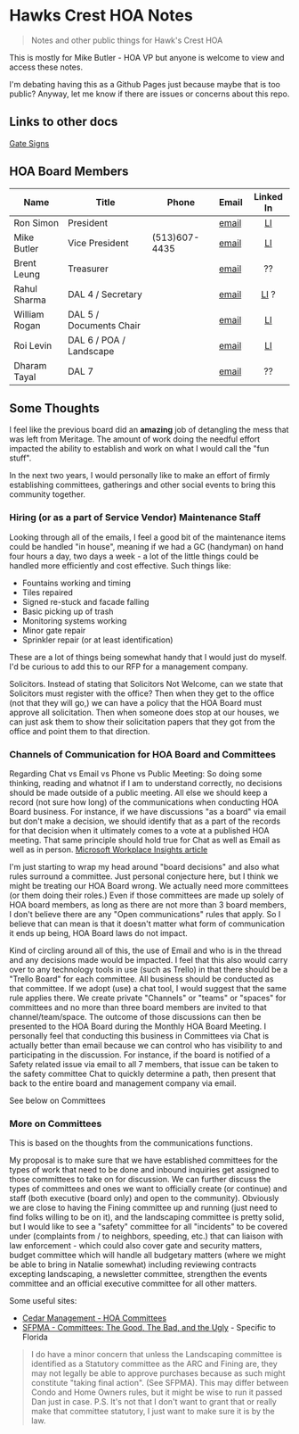 # Hawks Crest HOA Notes

> Notes and other public things for Hawk's Crest HOA

This is mostly for Mike Butler - HOA VP but anyone is welcome to view and access these notes.

I'm debating having this as a Github Pages just because maybe that is too public? Anyway, let me know if there are issues or concerns about this repo.

## Links to other docs

[Gate Signs](gate-signs.md)

## HOA Board Members

| Name          | Title                   | Phone         | Email                                                |                        Linked In                         |
| ------------- | ----------------------- | ------------- | ---------------------------------------------------- | :------------------------------------------------------: |
| Ron Simon     | President               |               | [email](mailto:hawkscresthoapresident@gmail.com)     | [LI](https://www.linkedin.com/in/ronald-simon-2b018226/) |
| Mike Butler   | Vice President          | (513)607-4435 | [email](mailto:hawkscresthoavicepresident@gmail.com) |  [LI](https://www.linkedin.com/in/mike-butler-6401634/)  |
| Brent Leung   | Treasurer               |               | [email](mailto:hawkscresthoatreasurer@gmail.com)     |                            ??                            |
| Rahul Sharma  | DAL 4 / Secretary       |               | [email](emailto:hawkscrestdirector4@gmail.com)       |     [LI](https://www.linkedin.com/in/rahulsh780/) ?      |
| William Rogan | DAL 5 / Documents Chair |               | [email](mailto:hawkscrestdirector5@gmail.com)        |     [LI](https://www.linkedin.com/in/williamrogan/)      |
| Roi Levin     | DAL 6 / POA / Landscape |               | [email](mailto:hawkscrestdirector6@gmail.com)        |   [LI](https://www.linkedin.com/in/roi-levin-b87aab8/)   |
| Dharam Tayal  | DAL 7                   |               | [email](mailto:hawkscrestdirector7@gmail.com)        |                            ??                            |

## Some Thoughts

I feel like the previous board did an **amazing** job of detangling the mess that was left from Meritage. The amount of work doing the needful effort impacted the ability to establish and work on what I would call the "fun stuff".

In the next two years, I would personally like to make an effort of firmly establishing committees, gatherings and other social events to bring this community together.

### Hiring (or as a part of Service Vendor) Maintenance Staff

Looking through all of the emails, I feel a good bit of the maintenance items could be handled "in house", meaning if we had a GC (handyman) on hand four hours a day, two days a week - a lot of the little things could be handled more efficiently and cost effective. Such things like:

- Fountains working and timing
- Tiles repaired
- Signed re-stuck and facade falling
- Basic picking up of trash
- Monitoring systems working
- Minor gate repair
- Sprinkler repair (or at least identification)

These are a lot of things being somewhat handy that I would just do myself. I'd be curious to add this to our RFP for a management company.

Solicitors. Instead of stating that Solicitors Not Welcome, can we state that Solicitors must register with the office? Then when they get to the office (not that they will go,) we can have a policy that the HOA Board must approve all solicitation. Then when someone does stop at our houses, we can just ask them to show their solicitation papers that they got from the office and point them to that direction.

### Channels of Communication for HOA Board and Committees

Regarding Chat vs Email vs Phone vs Public Meeting: So doing some thinking, reading and whatnot if I am to understand correctly, no decisions should be made outside of a public meeting. All else we should keep a record (not sure how long) of the communications when conducting HOA Board business. For instance, if we have discussions "as a board" via email but don't make a decision, we should identify that as a part of the records for that decision when it ultimately comes to a vote at a published HOA meeting. That same principle should hold true for Chat as well as Email as well as in person.  [Microsoft Workplace Insights article](https://workplaceinsights.microsoft.com/collaboration/what-email-im-and-the-phone-are-each-good-for/)

I'm just starting to wrap my head around "board decisions" and also what rules surround a committee. Just personal conjecture here, but I think we might be treating our HOA Board wrong. We actually need more committees (or them doing their roles.) Even if those committees are made up solely of HOA board members, as long as there are not more than 3 board members, I don't believe there are any "Open communications" rules that apply. So I believe that can mean is that it doesn't matter what form of communication it ends up being, HOA Board laws do not impact.

Kind of circling around all of this, the use of Email and who is in the thread and any decisions made would be impacted. I feel that this also would carry over to any technology tools in use (such as Trello) in that there should be a "Trello Board" for each committee. All business should be conducted as that committee. If we adopt (use) a chat tool, I would suggest that the same rule applies there. We create private "Channels" or "teams" or "spaces" for committees and no more than three board members are invited to that channel/team/space. The outcome of those discussions can then be presented to the HOA Board during the Monthly HOA Board Meeting. I personally feel that conducting this business in Committees via Chat is actually better than email because we can control who has visibility to and participating in the discussion. For instance, if the board is notified of a Safety related issue via email to all 7 members, that issue can be taken to the safety committee Chat to quickly determine a path, then present that back to the entire board and management company via email.

See below on Committees

### More on Committees

This is based on the thoughts from the communications functions.

My proposal is to make sure that we have established committees for the types of work that need to be done and inbound inquiries get assigned to those committees to take on for discussion. We can further discuss the types of committees and ones we want to officially create (or continue) and staff (both executive (board only) and open to the community). Obviously we are close to having the Fining committee up and running (just need to find folks willing to be on it), and the landscaping committee is pretty solid, but I would like to see a "safety" committee for all "incidents" to be covered under (complaints from / to neighbors, speeding, etc.) that can liaison with law enforcement - which could also cover gate and security matters, budget committee which will handle all budgetary matters (where we might be able to bring in Natalie somewhat) including reviewing contracts excepting landscaping, a newsletter committee, strengthen the events committee and an official executive committee for all other matters.

Some useful sites:

- [Cedar Management - HOA Committees](https://www.cedarmanagementgroup.com/hoa-committees/)
- [SFPMA - Committees: The Good, The Bad, and the Ugly](https://sfpma.com/committees-the-good-the-bad-and-the-ugly/) - Specific to Florida

> I do have a minor concern that unless the Landscaping committee is identified as a Statutory committee as the ARC and Fining are, they may not legally be able to approve purchases because as such might constitute "taking final action". (See SFPMA). This may differ between Condo and Home Owners rules, but it might be wise to run it passed Dan just in case. P.S. It's not that I don't want to grant that or really make that committee statutory, I just want to make sure it is by the law.
